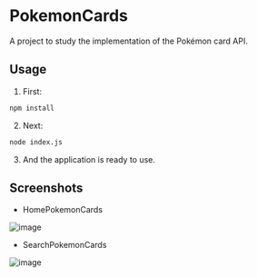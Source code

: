    # PokemonCards
A project to study the implementation of the Pokémon card API.

## Usage

1. First:
```bash
npm install
```

2. Next:
```bash
node index.js
```

3. And the application is ready to use.


## Screenshots

- HomePokemonCards
  
![image](https://github.com/Colledev/PokemonCards-API/assets/112740912/ec394392-393c-4274-a564-0b1f434ecfef)



- SearchPokemonCards
  
![image](https://github.com/Colledev/PokemonCards-API/assets/112740912/4d5bc1d5-6bf4-4400-9195-068b3d0e0090)
